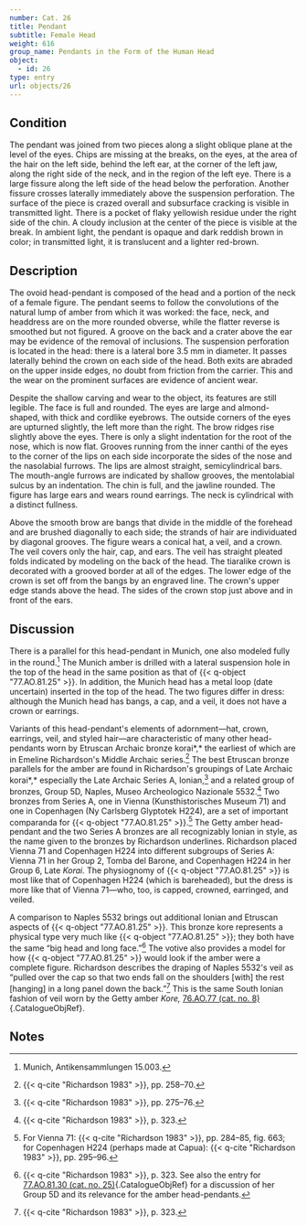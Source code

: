 ```yaml
---
number: Cat. 26
title: Pendant
subtitle: Female Head
weight: 616
group_name: Pendants in the Form of the Human Head
object:
  - id: 26
type: entry
url: objects/26
---
```


## Condition

The pendant was joined from two pieces along a slight oblique plane at the level of the eyes. Chips are missing at the breaks, on the eyes, at the area of the hair on the left side, behind the left ear, at the corner of the left jaw, along the right side of the neck, and in the region of the left eye. There is a large fissure along the left side of the head below the perforation. Another fissure crosses laterally immediately above the suspension perforation. The surface of the piece is crazed overall and subsurface cracking is visible in transmitted light. There is a pocket of flaky yellowish residue under the right side of the chin. A cloudy inclusion at the center of the piece is visible at the break. In ambient light, the pendant is opaque and dark reddish brown in color; in transmitted light, it is translucent and a lighter red-brown.

## Description

The ovoid head-pendant is composed of the head and a portion of the neck of a female figure. The pendant seems to follow the convolutions of the natural lump of amber from which it was worked: the face, neck, and headdress are on the more rounded obverse, while the flatter reverse is smoothed but not figured. A groove on the back and a crater above the ear may be evidence of the removal of inclusions. The suspension perforation is located in the head: there is a lateral bore 3.5 mm in diameter. It passes laterally behind the crown on each side of the head. Both exits are abraded on the upper inside edges, no doubt from friction from the carrier. This and the wear on the prominent surfaces are evidence of ancient wear.

Despite the shallow carving and wear to the object, its features are still legible. The face is full and rounded. The eyes are large and almond-shaped, with thick and cordlike eyebrows. The outside corners of the eyes are upturned slightly, the left more than the right. The brow ridges rise slightly above the eyes. There is only a slight indentation for the root of the nose, which is now flat. Grooves running from the inner canthi of the eyes to the corner of the lips on each side incorporate the sides of the nose and the nasolabial furrows. The lips are almost straight, semicylindrical bars. The mouth-angle furrows are indicated by shallow grooves, the mentolabial sulcus by an indentation. The chin is full, and the jawline rounded. The figure has large ears and wears round earrings. The neck is cylindrical with a distinct fullness.

Above the smooth brow are bangs that divide in the middle of the forehead and are brushed diagonally to each side; the strands of hair are individuated by diagonal grooves. The figure wears a conical hat, a veil, and a crown. The veil covers only the hair, cap, and ears. The veil has straight pleated folds indicated by modeling on the back of the head. The tiaralike crown is decorated with a grooved border at all of the edges. The lower edge of the crown is set off from the bangs by an engraved line. The crown's upper edge stands above the head. The sides of the crown stop just above and in front of the ears.

## Discussion

There is a parallel for this head-pendant in Munich, one also modeled fully in the round.[^1] The Munich amber is drilled with a lateral suspension hole in the top of the head in the same position as that of {{< q-object "77.AO.81.25" >}}. In addition, the Munich head has a metal loop (date uncertain) inserted in the top of the head. The two figures differ in dress: although the Munich head has bangs, a cap, and a veil, it does not have a crown or earrings.

Variants of this head-pendant's elements of adornment—hat, crown, earrings, veil, and styled hair—are characteristic of many other head-pendants worn by Etruscan Archaic bronze korai*,* the earliest of which are in Emeline Richardson's Middle Archaic series.[^2] The best Etruscan bronze parallels for the amber are found in Richardson's groupings of Late Archaic korai*,* especially the Late Archaic Series A, Ionian,[^3] and a related group of bronzes, Group 5D, Naples, Museo Archeologico Nazionale 5532.[^4] Two bronzes from Series A, one in Vienna (Kunsthistorisches Museum 71) and one in Copenhagen (Ny Carlsberg Glyptotek H224), are a set of important comparanda for {{< q-object "77.AO.81.25" >}}.[^5] The Getty amber head-pendant and the two Series A bronzes are all recognizably Ionian in style, as the name given to the bronzes by Richardson underlines. Richardson placed Vienna 71 and Copenhagen H224 into different subgroups of Series A: Vienna 71 in her Group 2, Tomba del Barone, and Copenhagen H224 in her Group 6, Late *Korai.* The physiognomy of {{< q-object "77.AO.81.25" >}} is most like that of Copenhagen H224 (which is bareheaded), but the dress is more like that of Vienna 71—who, too, is capped, crowned, earringed, and veiled.

A comparison to Naples 5532 brings out additional Ionian and Etruscan aspects of {{< q-object "77.AO.81.25" >}}. This bronze kore represents a physical type very much like {{< q-object "77.AO.81.25" >}}; they both have the same “big head and long face.”[^6] The votive also provides a model for how {{< q-object "77.AO.81.25" >}} would look if the amber were a complete figure. Richardson describes the draping of Naples 5532's veil as “pulled over the cap so that two ends fall on the shoulders [with] the rest [hanging] in a long panel down the back.”[^7] This is the same South Ionian fashion of veil worn by the Getty amber *Kore,* [76.AO.77 (cat. no. 8)](#cat-76.AO.77){.CatalogueObjRef}.

## Notes

[^1]: Munich, Antikensammlungen 15.003.

[^2]: {{< q-cite "Richardson 1983" >}}, pp. 258–70.

[^3]: {{< q-cite "Richardson 1983" >}}, pp. 275–76.

[^4]: {{< q-cite "Richardson 1983" >}}, p. 323.

[^5]: For Vienna 71: {{< q-cite "Richardson 1983" >}}, pp. 284–85, fig. 663; for Copenhagen H224 (perhaps made at Capua): {{< q-cite "Richardson 1983" >}}, pp. 295–96.

[^6]: {{< q-cite "Richardson 1983" >}}, p. 323. See also the entry for [77.AO.81.30 (cat. no. 25)](#cat-77.AO.81.30){.CatalogueObjRef} for a discussion of her Group 5D and its relevance for the amber head-pendants.

[^7]: {{< q-cite "Richardson 1983" >}}, p. 323.
